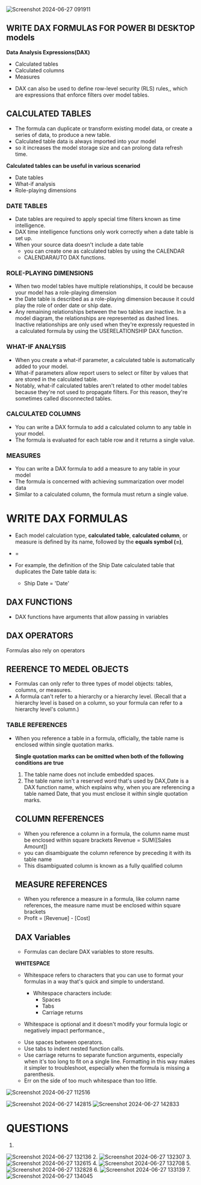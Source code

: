 ![Screenshot 2024-06-27 091911](https://github.com/BafanaMadume/POWERBI/assets/141032267/211b09cf-7bc9-4e67-9bf1-2694c6643603)

## WRITE DAX FORMULAS FOR POWER BI DESKTOP models

**Data Analysis Expressions(DAX)**

- Calculated tables
- Calculated columns
- Measures

* DAX can also be used to define row-level security (RLS) rules,, which are expressions that enforce filters over model tables.

## CALCULATED TABLES

* The formula can duplicate or transform existing model data, or create a series of data, to produce a new table.
* Calculated table data is always imported into your model
* so it increases the model storage size and can prolong data refresh time.

**Calculated tables can be useful in various scenariod**
* Date tables
* What-if analysis
* Role-playing dimensions

### DATE TABLES
* Date tables are required to apply special time filters known as time intelligence.
* DAX time intelligence functions only work correctly when a date table is set up.
* When your source data doesn't include a date table
  - you can create one as calculated tables by using the CALENDAR
  - CALENDARAUTO DAX functions.
 
### ROLE-PLAYING DIMENSIONS
* When two model tables have multiple relationships, it could be because your model has a role-playing dimension
*  the Date table is described as a role-playing dimension because it could play the role of order date or ship date.
*  Any remaining relationships between the two tables are inactive. In a model diagram, the relationships are represented as dashed lines. Inactive relationships are only used when they're expressly requested in a calculated formula by using the USERELATIONSHIP DAX function.

### WHAT-IF ANALYSIS
*  When you create a what-if parameter, a calculated table is automatically added to your model.
*  What-if parameters allow report users to select or filter by values that are stored in the calculated table.
* Notably, what-if calculated tables aren't related to other model tables because they're not used to propagate filters. For this reason, they're sometimes called disconnected tables.

### CALCULATED COLUMNS
* You can write a DAX formula to add a calculated column to any table in your model.
* The formula is evaluated for each table row and it returns a single value.

### MEASURES
* You can write a DAX formula to add a measure to any table in your model
* The formula is concerned with achieving summarization over model data
* Similar to a calculated column, the formula must return a single value.

# WRITE DAX FORMULAS

* Each model calculation type, **calculated table**, **calculated column**, or measure is defined by its name, followed by the **equals symbol (=)**,

* <Calculation name> = <DAX formula>
* For example, the definition of the Ship Date calculated table that duplicates the Date table data is:
  - Ship Date = 'Date'

## DAX FUNCTIONS
* DAX functions have arguments that allow passing in variables

## DAX OPERATORS 
Formulas also rely on operators 

## REERENCE TO MEDEL OBJECTS
* Formulas can only refer to three types of model objects: tables, columns, or measures.
* A formula can't refer to a hierarchy or a hierarchy level. (Recall that a hierarchy level is based on a column, so your formula can refer to a hierarchy level's column.)

### TABLE REFERENCES
* When you reference a table in a formula, officially, the table name is enclosed within single quotation marks.

  **Single quotation marks can be omitted when both of the following conditions are true**
  1. The table name does not include embedded spaces.
  2. The table name isn't a reserved word that's used by DAX,Date is a DAX function name, which explains why, when you are referencing a table named Date, that you must enclose it within single quotation marks.

  ## COLUMN REFERENCES
  * When you reference a column in a formula, the column name must be enclosed within square brackets
    Revenue = SUM([Sales Amount])
  * you can disambiguate the column reference by preceding it with its table name
  * This disambiguated column is known as a fully qualified column

  ## MEASURE REFERENCES
  * When you reference a measure in a formula, like column name references, the measure name must be enclosed within square brackets
  * Profit = [Revenue] - [Cost]
 
  ## DAX Variables
  * Formulas can declare DAX variables to store results.
 
  **WHITESPACE**

  * Whitespace refers to characters that you can use to format your formulas in a way that's quick and simple to understand.
    - Whitespace characters include:
      - Spaces
      - Tabs
      - Carriage returns

  * Whitespace is optional and it doesn't modify your formula logic or negatively impact performance.,
  - Use spaces between operators.
  - Use tabs to indent nested function calls.
  - Use carriage returns to separate function arguments, especially when it's too long to fit on a single line. Formatting in this way makes it simpler to troubleshoot, especially when the formula is missing a parenthesis.
  - Err on the side of too much whitespace than too little.
 
![Screenshot 2024-06-27 112516](https://github.com/BafanaMadume/POWERBI/assets/141032267/42c5829a-ef8c-4c71-8bc8-fa4c7bb6778b)

![Screenshot 2024-06-27 142815](https://github.com/BafanaMadume/POWERBI/assets/141032267/fea15c9d-977c-42f4-bf80-85b47c07a50f)
![Screenshot 2024-06-27 142833](https://github.com/BafanaMadume/POWERBI/assets/141032267/71d30d09-8c08-4344-9c9c-e9f6cae79d43)

# QUESTIONS
1.
![Screenshot 2024-06-27 132136](https://github.com/BafanaMadume/POWERBI/assets/141032267/e2d55e06-6724-43d6-8c5c-871933b69288)
2.
![Screenshot 2024-06-27 132307](https://github.com/BafanaMadume/POWERBI/assets/141032267/dc74b247-ed2c-440d-805f-15729f6e40a9)
3.
![Screenshot 2024-06-27 132615](https://github.com/BafanaMadume/POWERBI/assets/141032267/33c0ee0c-dcba-4c86-8f88-332e18c399e1)
4.
![Screenshot 2024-06-27 132708](https://github.com/BafanaMadume/POWERBI/assets/141032267/8ef54bde-7d1c-44eb-81e0-bd7b3e82d8b9)
5.
![Screenshot 2024-06-27 132828](https://github.com/BafanaMadume/POWERBI/assets/141032267/ab8b3958-49f7-48b9-a730-b199dbe40da3)
6.
![Screenshot 2024-06-27 133139](https://github.com/BafanaMadume/POWERBI/assets/141032267/700649d2-fa95-44de-b862-19c97b2f21d1)
7.
![Screenshot 2024-06-27 134045](https://github.com/BafanaMadume/POWERBI/assets/141032267/03a91e8d-2c42-4eee-8726-9715cebbb60f)
